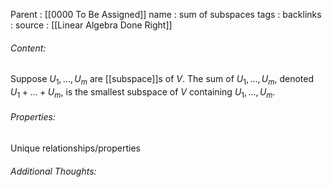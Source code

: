 Parent : [[0000 To Be Assigned]]
name : sum of subspaces
tags : 
backlinks : 
source : [[Linear Algebra Done Right]]

###### Content:
Suppose $U_1,...,U_m$ are [[subspace]]s of $V$. The sum of $U_1,...,U_m$, denoted $U_1+...+U_m$, is the smallest subspace of $V$ containing $U_1,...,U_m$.

###### Properties:
Unique relationships/properties

###### Additional Thoughts:
